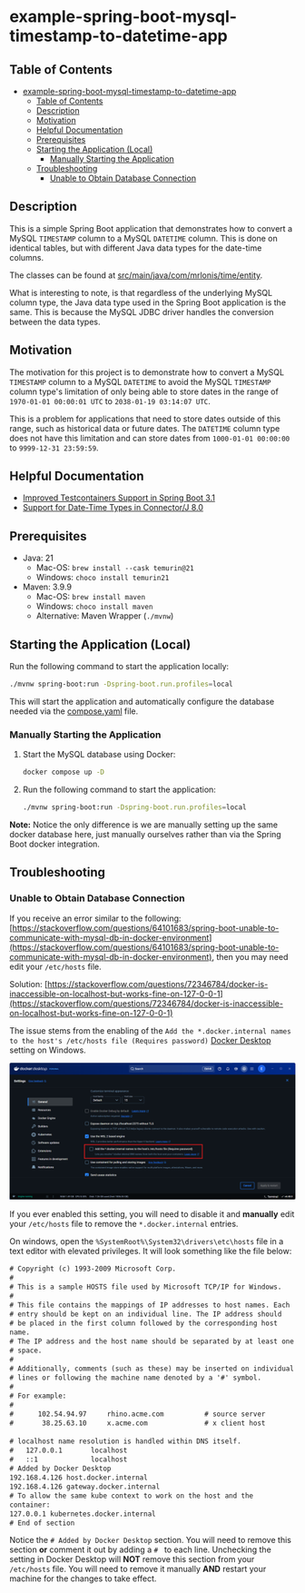 # example-spring-boot-mysql-timestamp-to-datetime-app

## Table of Contents

<!-- TOC -->
* [example-spring-boot-mysql-timestamp-to-datetime-app](#example-spring-boot-mysql-timestamp-to-datetime-app)
  * [Table of Contents](#table-of-contents)
  * [Description](#description)
  * [Motivation](#motivation)
  * [Helpful Documentation](#helpful-documentation)
  * [Prerequisites](#prerequisites)
  * [Starting the Application (Local)](#starting-the-application-local)
    * [Manually Starting the Application](#manually-starting-the-application)
  * [Troubleshooting](#troubleshooting)
    * [Unable to Obtain Database Connection](#unable-to-obtain-database-connection)

<!-- TOC -->

## Description

This is a simple Spring Boot application that demonstrates how to convert a MySQL `TIMESTAMP` column to a MySQL
`DATETIME` column. This is done on identical tables, but with different Java data types for the date-time columns.

The classes can be found at [src/main/java/com/mrlonis/time/entity](./src/main/java/com/mrlonis/time/entity/package-info.java).

What is interesting to note, is that regardless of the underlying MySQL column type, the Java data type used in the
Spring Boot application is the same. This is because the MySQL JDBC driver handles the conversion between the
data types.

## Motivation

The motivation for this project is to demonstrate how to convert a MySQL `TIMESTAMP` column to a MySQL `DATETIME` to
avoid the MySQL `TIMESTAMP` column type's limitation of only being able to store dates in the range of
`1970-01-01 00:00:01 UTC` to `2038-01-19 03:14:07 UTC`.

This is a problem for applications that need to store dates outside of this range, such as historical data or future
dates. The `DATETIME` column type does not have this limitation and can store dates from `1000-01-01 00:00:00` to
`9999-12-31 23:59:59`.

## Helpful Documentation

- [Improved Testcontainers Support in Spring Boot 3.1](https://spring.io/blog/2023/06/23/improved-testcontainers-support-in-spring-boot-3-1)
- [Support for Date-Time Types in Connector/J 8.0](https://dev.mysql.com/blog-archive/support-for-date-time-types-in-connector-j-8-0/)

## Prerequisites

- Java: 21
  - Mac-OS: `brew install --cask temurin@21`
  - Windows: `choco install temurin21`
- Maven: 3.9.9
  - Mac-OS: `brew install maven`
  - Windows: `choco install maven`
  - Alternative: Maven Wrapper (`./mvnw`)

## Starting the Application (Local)

Run the following command to start the application locally:

```bash
./mvnw spring-boot:run -Dspring-boot.run.profiles=local
```

This will start the application and automatically configure the database needed via the [compose.yaml](./compose.yaml)
file.

### Manually Starting the Application

1. Start the MySQL database using Docker:

   ```bash
   docker compose up -D
   ```
2. Run the following command to start the application:

   ```bash
   ./mvnw spring-boot:run -Dspring-boot.run.profiles=local
   ```

**Note:** Notice the only difference is we are manually setting up the same docker database here, just manually
ourselves rather than via the Spring Boot docker integration.

## Troubleshooting

### Unable to Obtain Database Connection

If you receive an error similar to the
following: [https://stackoverflow.com/questions/64101683/spring-boot-unable-to-communicate-with-mysql-db-in-docker-environment](https://stackoverflow.com/questions/64101683/spring-boot-unable-to-communicate-with-mysql-db-in-docker-environment),
then you may need edit your `/etc/hosts` file.

Solution: [https://stackoverflow.com/questions/72346784/docker-is-inaccessible-on-localhost-but-works-fine-on-127-0-0-1](https://stackoverflow.com/questions/72346784/docker-is-inaccessible-on-localhost-but-works-fine-on-127-0-0-1)

The issue stems from the enabling of the
`Add the *.docker.internal names to the host's /etc/hosts file (Requires password)` [Docker Desktop](https://www.docker.com/products/docker-desktop/)
setting on Windows.

![docker-settings-windows-highlighted-setting.png](./docs/docker-settings-windows-highlighted-setting.png)

If you ever enabled this setting, you will need to disable it and **manually** edit your `/etc/hosts` file to remove the
`*.docker.internal` entries.

On windows, open the `%SystemRoot%\System32\drivers\etc\hosts` file in a text editor with elevated privileges. It will
look something like the file below:

```plain text
# Copyright (c) 1993-2009 Microsoft Corp.
#
# This is a sample HOSTS file used by Microsoft TCP/IP for Windows.
#
# This file contains the mappings of IP addresses to host names. Each
# entry should be kept on an individual line. The IP address should
# be placed in the first column followed by the corresponding host name.
# The IP address and the host name should be separated by at least one
# space.
#
# Additionally, comments (such as these) may be inserted on individual
# lines or following the machine name denoted by a '#' symbol.
#
# For example:
#
#      102.54.94.97     rhino.acme.com          # source server
#       38.25.63.10     x.acme.com              # x client host

# localhost name resolution is handled within DNS itself.
#	127.0.0.1       localhost
#	::1             localhost
# Added by Docker Desktop
192.168.4.126 host.docker.internal
192.168.4.126 gateway.docker.internal
# To allow the same kube context to work on the host and the container:
127.0.0.1 kubernetes.docker.internal
# End of section
```

Notice the `# Added by Docker Desktop` section. You will need to remove this section **or** comment it out by adding a
`# ` to each line. Unchecking the setting in Docker Desktop will **NOT** remove this section from your `/etc/hosts`
file.
You will need to remove it manually **AND** restart your machine for the changes to take effect.
